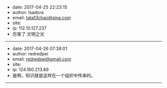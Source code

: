- date: 2017-04-25 22:23:15
- author: Isadora
- email: tata13chao@sina.com
- site: 
- ip: 112.10.127.237
- 厉害了 文明之光
- - - - - - - - - - - - - - - -
- date: 2017-04-26 07:38:01
- author: redredpei
- email: redredpei@gmail.com
- site: 
- ip: 124.160.213.89
- 是啊，知识就是这样在一个组织中传承的。
- - - - - - - - - - - - - - - -

